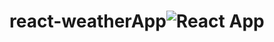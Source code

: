 # react-weatherApp![React App](https://user-images.githubusercontent.com/102910229/211801563-7d607c19-09a5-47cf-b30c-cdf9a7c681db.jpg)
